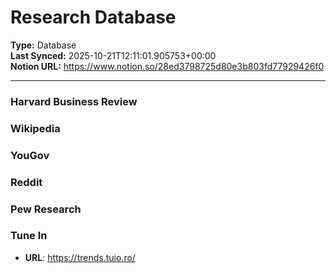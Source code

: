 # Research Database

**Type:** Database  
**Last Synced:** 2025-10-21T12:11:01.905753+00:00  
**Notion URL:** https://www.notion.so/28ed3798725d80e3b803fd77929426f0  

---

### Harvard Business Review


### Wikipedia


### YouGov


### Reddit


### Pew Research


### Tune In
- **URL**: https://trends.tuio.ro/



